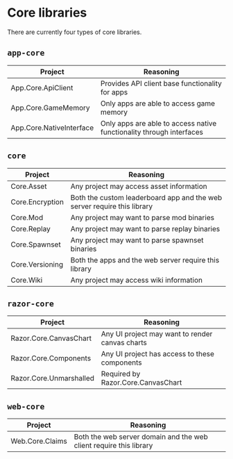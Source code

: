 # Core libraries

There are currently four types of core libraries.

## `app-core`

| **Project**              | **Reasoning**                                                        |
|--------------------------|----------------------------------------------------------------------|
| App.Core.ApiClient       | Provides API client base functionality for apps                      |
| App.Core.GameMemory      | Only apps are able to access game memory                             |
| App.Core.NativeInterface | Only apps are able to access native functionality through interfaces |

## `core`

| **Project**     | **Reasoning**                                                           |
|-----------------|-------------------------------------------------------------------------|
| Core.Asset      | Any project may access asset information                                |
| Core.Encryption | Both the custom leaderboard app and the web server require this library |
| Core.Mod        | Any project may want to parse mod binaries                              |
| Core.Replay     | Any project may want to parse replay binaries                           |
| Core.Spawnset   | Any project may want to parse spawnset binaries                         |
| Core.Versioning | Both the apps and the web server require this library                   |
| Core.Wiki       | Any project may access wiki information                                 |

## `razor-core`

| **Project**             | **Reasoning**                                   |
|-------------------------|-------------------------------------------------|
| Razor.Core.CanvasChart  | Any UI project may want to render canvas charts |
| Razor.Core.Components   | Any UI project has access to these components   |
| Razor.Core.Unmarshalled | Required by Razor.Core.CanvasChart              |

## `web-core`

| **Project**     | **Reasoning**                                                      |
|-----------------|--------------------------------------------------------------------|
| Web.Core.Claims | Both the web server domain and the web client require this library |
